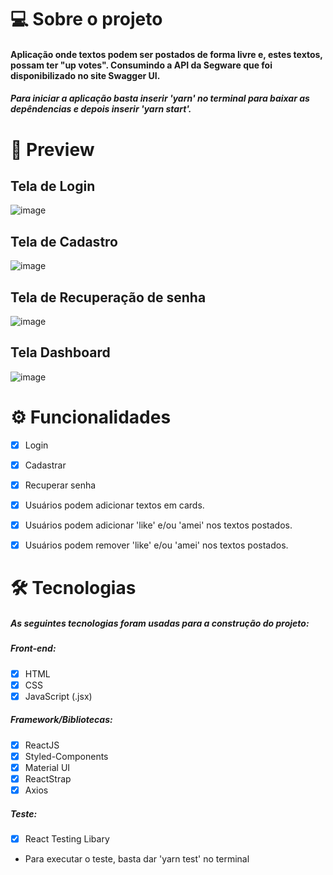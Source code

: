 # 💻 Sobre o projeto
#### Aplicação onde textos podem ser postados de forma livre e, estes textos, possam ter "up votes". Consumindo a API da Segware que foi disponibilizado no site Swagger UI.
##### Para iniciar a aplicação basta inserir 'yarn' no terminal para baixar as depêndencias e depois inserir 'yarn start'.

 # 🎥 Preview
 ## Tela de Login
![image](https://user-images.githubusercontent.com/75040066/122695600-3928fb80-d217-11eb-8911-01274c57b321.png)

## Tela de Cadastro
![image](https://user-images.githubusercontent.com/75040066/122695615-46de8100-d217-11eb-923f-a85fc08f8b57.png)

## Tela de Recuperação de senha
![image](https://user-images.githubusercontent.com/75040066/122695623-4fcf5280-d217-11eb-8b0d-7c03c1f64f28.png)

## Tela Dashboard
![image](https://user-images.githubusercontent.com/75040066/123555300-5439c500-d75b-11eb-9ada-556af247e10a.png)


# ⚙ Funcionalidades
- [x] Login

- [x] Cadastrar

- [x] Recuperar senha

- [x] Usuários podem adicionar textos em cards.

- [x] Usuários podem adicionar 'like' e/ou 'amei' nos textos postados.

- [x] Usuários podem remover 'like' e/ou 'amei' nos textos postados.

# 🛠 Tecnologias
##### As seguintes tecnologias foram usadas para a construção do projeto:
##### Front-end:
- [x] HTML
- [x] CSS
- [x] JavaScript (.jsx)

##### Framework/Bibliotecas:
- [x] ReactJS
- [x] Styled-Components 
- [x] Material UI
- [x] ReactStrap
- [x] Axios 

##### Teste:
- [x] React Testing Libary
- Para executar o teste, basta dar 'yarn test' no terminal
